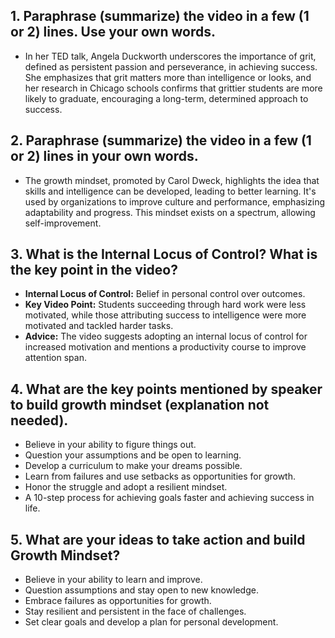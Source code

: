 ## 1. Paraphrase (summarize) the video in a few (1 or 2) lines. Use your own words.
  - In her TED talk, Angela Duckworth underscores the importance of grit, defined as persistent passion and perseverance, in achieving success. She emphasizes that grit matters more than intelligence or looks, and her research in Chicago schools confirms that grittier students are more likely to graduate, encouraging a long-term, determined approach to success.
## 2. Paraphrase (summarize) the video in a few (1 or 2) lines in your own words.
  - The growth mindset, promoted by Carol Dweck, highlights the idea that skills and intelligence can be developed, leading to better learning. It's used by organizations to improve culture and performance, emphasizing adaptability and progress. This mindset exists on a spectrum, allowing self-improvement.
## 3. What is the Internal Locus of Control? What is the key point in the video?

  - **Internal Locus of Control:** Belief in personal control over outcomes.
  - **Key Video Point:** Students succeeding through hard work were less motivated, while those attributing success to intelligence were more motivated and tackled harder tasks.
  - **Advice:** The video suggests adopting an internal locus of control for increased motivation and mentions a productivity course to improve attention span.
## 4. What are the key points mentioned by speaker to build growth mindset (explanation not needed).

  - Believe in your ability to figure things out.
  - Question your assumptions and be open to learning.
  - Develop a curriculum to make your dreams possible.
  - Learn from failures and use setbacks as opportunities for growth.
  - Honor the struggle and adopt a resilient mindset.
  - A 10-step process for achieving goals faster and achieving success in life.
## 5. What are your ideas to take action and build Growth Mindset?
  
  - Believe in your ability to learn and improve.
  - Question assumptions and stay open to new knowledge.
  - Embrace failures as opportunities for growth.
  - Stay resilient and persistent in the face of challenges.
  - Set clear goals and develop a plan for personal development.
